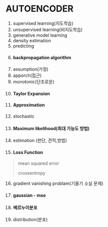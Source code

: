 # AUTOENCODER

1. supervised learning(지도학습)
2. unsupervised learning(비지도학습)
3. generative model learning
4. density estimation
5. predicting
6. #### backpropagation algorithm
7. assumption(가정)
8. apporch(접근)
9. monotonic(단조로운)
10. #### Taylor Expansion
11. #### Approximation
12. stochastic
13. #### Maximum likelihood(최대 가능도 방법)
14. estimation (판단, 견적,방법)
15. #### Loss Function
> mean squared error
>
> crossentropy
16. gradient vanishing problam(기울기 소실 문제)
17. #### gaussian - mse
18. #### 베르누이분포
19. distribution(분포)
